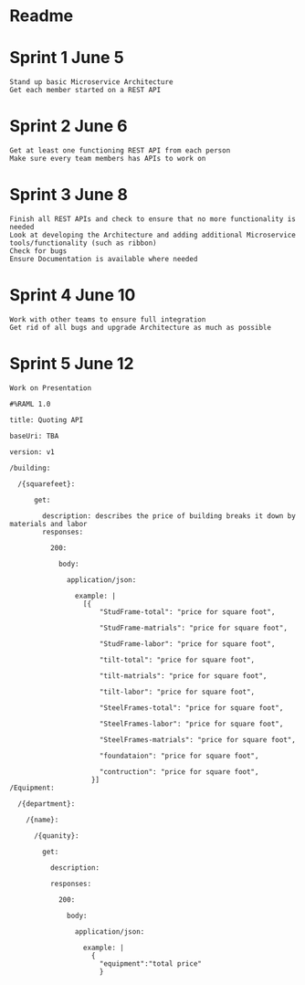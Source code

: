 # Readme

# Sprint 1		June 5
	Stand up basic Microservice Architecture
	Get each member started on a REST API

# Sprint 2		June 6
	Get at least one functioning REST API from each person
	Make sure every team members has APIs to work on

# Sprint 3		June 8
	Finish all REST APIs and check to ensure that no more functionality is needed
	Look at developing the Architecture and adding additional Microservice tools/functionality (such as ribbon)
	Check for bugs
	Ensure Documentation is available where needed

# Sprint 4		June 10
	Work with other teams to ensure full integration
	Get rid of all bugs and upgrade Architecture as much as possible

# Sprint 5		June 12
	Work on Presentation

```
#%RAML 1.0

title: Quoting API

baseUri: TBA

version: v1

/building:

  /{squarefeet}:
  
      get:
      
        description: describes the price of building breaks it down by materials and labor
        responses:
        
          200:
          
            body:
            
              application/json:
              
                example: |
                  [{
                      "StudFrame-total": "price for square foot",
                      
                      "StudFrame-matrials": "price for square foot",
                      
                      "StudFrame-labor": "price for square foot",
                      
                      "tilt-total": "price for square foot",
                      
                      "tilt-matrials": "price for square foot",
                      
                      "tilt-labor": "price for square foot",
                      
                      "SteelFrames-total": "price for square foot",
                      
                      "SteelFrames-labor": "price for square foot",
                      
                      "SteelFrames-matrials": "price for square foot",
                      
                      "foundataion": "price for square foot",
                      
                      "contruction": "price for square foot",
                    }]
/Equipment:

  /{department}:
  
    /{name}:
    
      /{quanity}:
      
        get:
        
          description:
          
          responses:
          
            200:
            
              body:
              
                application/json:
                
                  example: |
                    {
                      "equipment":"total price"
                      }
```
